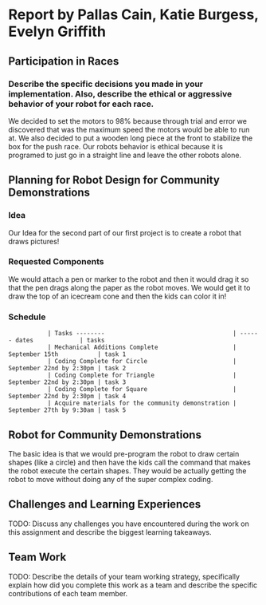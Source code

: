 # Report by Pallas Cain, Katie Burgess, Evelyn Griffith

## Participation in Races

### Describe the specific decisions you made in your implementation. Also, describe the ethical or aggressive behavior of your robot for each race.
We decided to set the motors to 98% because through trial and error we discovered that was the maximum speed the motors would be able to run at. We also decided to put a wooden long piece at the front to stabilize the box for the push race. Our robots behavior is ethical because it is programed to just go in a straight line and leave the other robots alone. 

## Planning for Robot Design for Community Demonstrations

### Idea

Our Idea for the second part of our first project is to create a robot that draws pictures!

### Requested Components

We would attach a pen or marker to the robot and then it would drag it so that the pen drags along the paper as the robot moves. We would get it to draw the top of an icecream cone and then the kids can color it in!

### Schedule

               | Tasks --------                                    | ------ dates             | tasks
               | Mechanical Additions Complete                     | September 15th           | task 1
               | Coding Complete for Circle                        | September 22nd by 2:30pm | task 2
               | Coding Complete for Triangle                      | September 22nd by 2:30pm | task 3
               | Coding Complete for Square                        | September 22nd by 2:30pm | task 4
               | Acquire materials for the community demonstration | September 27th by 9:30am | task 5

## Robot for Community Demonstrations

The basic idea is that we would pre-program the robot to draw certain shapes (like a circle) and then have the kids call the command that makes the robot execute the certain shapes.
They would be actually getting the robot to move without doing any of the super complex coding.

## Challenges and Learning Experiences

TODO: Discuss any challenges you have encountered during the work on this assignment and describe the biggest learning takeaways.

## Team Work

TODO: Describe the details of your team working strategy, specifically explain how did you complete this work as a team and describe the specific contributions of each team member.
